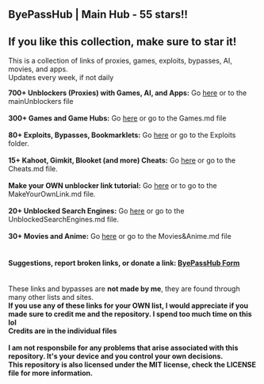 ## ByePassHub | Main Hub - 55 stars!!
## If you like this collection, make sure to star it!

This is a collection of links of proxies, games, exploits, bypasses, AI, movies, and apps.  <br>
Updates every week, if not daily

**700+ Unblockers (Proxies) with Games, AI, and Apps:** Go [here](https://github.com/wea-f/ByePassHub/blob/main/mainUnblockers.md) or to the mainUnblockers file <br> <br>
**300+ Games and Game Hubs:** Go [here](https://github.com/wea-f/ByePassHub/blob/main/Games.md) or go to the Games.md file <br><br>
**80+ Exploits, Bypasses, Bookmarklets:** Go [here](https://github.com/wea-f/ByePassHub/tree/main/Exploits) or go to the Exploits folder. <br><br>
**15+ Kahoot, Gimkit, Blooket (and more) Cheats:** Go [here](https://github.com/wea-f/ByePassHub//blob/main/Cheats.md) or go to the Cheats.md file. <br> <br>
**Make your OWN unblocker link tutorial:** Go [here](https://github.com/wea-f/ByePassHub/blob/main/MakeYourOwnLink.md) or to go to the MakeYourOwnLink.md file.  <br> <br>
**20+ Unblocked Search Engines:** Go [here](https://github.com/wea-f/ByePassHub/blob/main/UnblockedSearchEngines.md) or go to the UnblockedSearchEngines.md file. <br> <br>
**30+ Movies and Anime:** Go [here](https://github.com/wea-f/ByePassHub/blob/main/Movies%26Anime.md) or go to the Movies&Anime.md file <br> <br>

#### Suggestions, report broken links, or donate a link: [ByePassHub Form](https://forms.gle/FaHsGQxFTnZ6uSvn9) <br> <br>

These links and bypasses are **not made by me**, they are found through many other lists and sites. <br>
**If you use any of these links for your OWN list, I would appreciate if you made sure to credit me and the repository. I spend too much time on this lol** <br>
**Credits are in the individual files** <br> <br>
**I am not responsbile for any problems that arise associated with this repository. It's your device and you control your own decisions.** <br>
**This repository is also licensed under the MIT license, check the LICENSE file for more information.** 
